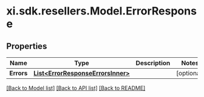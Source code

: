 # xi.sdk.resellers.Model.ErrorResponse

## Properties

Name | Type | Description | Notes
------------ | ------------- | ------------- | -------------
**Errors** | [**List&lt;ErrorResponseErrorsInner&gt;**](ErrorResponseErrorsInner.md) |  | [optional] 

[[Back to Model list]](../README.md#documentation-for-models) [[Back to API list]](../README.md#documentation-for-api-endpoints) [[Back to README]](../README.md)

